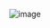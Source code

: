 ![image](https://github.com/mmtmn/baryonic-acoustic-oscillations/assets/42742390/8f858481-8bed-41f2-b3d6-b80bd2ac0d50)
